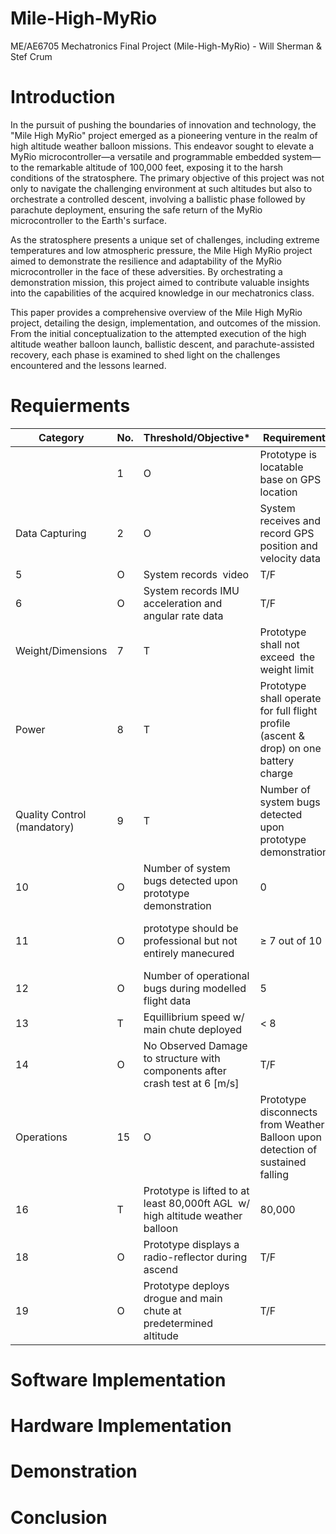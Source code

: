 # Mile-High-MyRio
ME/AE6705 Mechatronics Final Project (Mile-High-MyRio) - Will Sherman &amp; Stef Crum

# Introduction
In the pursuit of pushing the boundaries of innovation and technology, the "Mile High MyRio" project emerged as a pioneering venture in the realm of high altitude weather balloon missions. This endeavor sought to elevate a MyRio microcontroller—a versatile and programmable embedded system—to the remarkable altitude of 100,000 feet, exposing it to the harsh conditions of the stratosphere. The primary objective of this project was not only to navigate the challenging environment at such altitudes but also to orchestrate a controlled descent, involving a ballistic phase followed by parachute deployment, ensuring the safe return of the MyRio microcontroller to the Earth's surface. 

As the stratosphere presents a unique set of challenges, including extreme temperatures and low atmospheric pressure, the Mile High MyRio project aimed to demonstrate the resilience and adaptability of the MyRio microcontroller in the face of these adversities. By orchestrating a demonstration mission, this project aimed to contribute valuable insights into the capabilities of the acquired knowledge in our mechatronics class. 

This paper provides a comprehensive overview of the Mile High MyRio project, detailing the design, implementation, and outcomes of the mission. From the initial conceptualization to the attempted execution of the high altitude weather balloon launch, ballistic descent, and parachute-assisted recovery, each phase is examined to shed light on the challenges encountered and the lessons learned.  
# Requierments
| Category                    | No. | Threshold/Objective\*                                                          | Requirement                                                                           | Value | Unit                                      | Comment                             |
| --------------------------- | --- | ------------------------------------------------------------------------------ | ------------------------------------------------------------------------------------- | ----- | ----------------------------------------- | ----------------------------------- |
|                             | 1   | O                                                                              | Prototype is locatable base on GPS location                                           | T/F   |                                           |                                     |
| Data Capturing              | 2   | O                                                                              | System receives and record GPS position and velocity data                             | T/F   |                                           |                                     |
| 5                           | O   | System records  video                                                          | T/F                                                                                   |       |                                           |
| 6                           | O   | System records IMU acceleration and angular rate data                          | T/F                                                                                   |       |                                           |
| Weight/Dimensions           | 7   | T                                                                              | Prototype shall not exceed  the weight limit                                          | 4     | lbs                                       | (In accordance with FAA regulation) |
| Power                       | 8   | T                                                                              | Prototype shall operate for full flight profile (ascent & drop) on one battery charge | \> 5  | hour                                      |                                     |
| Quality Control (mandatory) | 9   | T                                                                              | Number of system bugs detected upon prototype demonstration                           | < 5   | bugs                                      |                                     |
| 10                          | O   | Number of system bugs detected upon prototype demonstration                    | 0                                                                                     | bugs  |                                           |
| 11                          | O   | prototype should be professional but not entirely manecured                    | ≥ 7 out of 10                                                                         |       | (1 to 10 with 10 being most professional) |
| 12                          | O   | Number of operational bugs during modelled flight data                         | 5                                                                                     | bugs  |                                           |
| 13                          | T   | Equillibrium speed w/ main chute deployed                                      | < 8                                                                                   | m/s   |                                           |
| 14                          | O   | No Observed Damage to structure with components after crash test at 6 [m/s]    | T/F                                                                                   |       |                                           |
| Operations                  | 15  | O                                                                              | Prototype disconnects from Weather Balloon upon detection of sustained falling        | T/F   |                                           |                                     |
| 16                          | T   | Prototype is lifted to at least 80,000ft AGL  w/ high altitude weather balloon | 80,000                                                                                | ft    |                                           |
| 18                          | O   | Prototype displays a radio-reflector during ascend                             | T/F                                                                                   |       |                                           |
| 19                          | O   | Prototype deploys drogue and main chute at predetermined altitude              | T/F                                                                                   |       |                                           |

# Software Implementation

# Hardware Implementation

# Demonstration

# Conclusion
